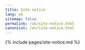 ```yaml
---
title: Site notice
lang: uk
sitemap: false
permalink: /uk/site-notice.html
canonical: /en/site-notice.html
---
```


{% include pages/site-notice.md %}
